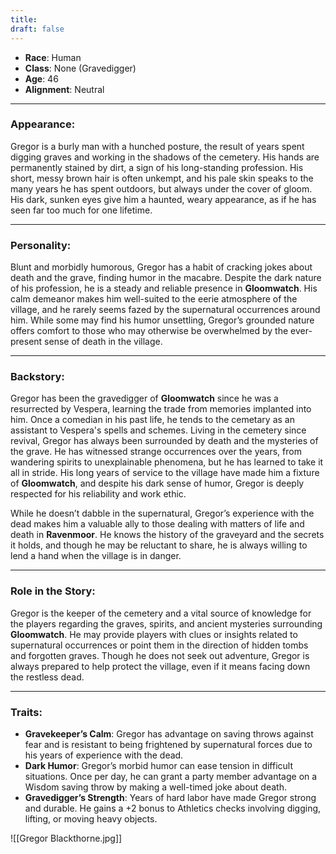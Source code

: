 ```yaml
---
title: 
draft: false
---
```

- **Race**: Human
- **Class**: None (Gravedigger)
- **Age**: 46
- **Alignment**: Neutral

---

### **Appearance**:

Gregor is a burly man with a hunched posture, the result of years spent digging graves and working in the shadows of the cemetery. His hands are permanently stained by dirt, a sign of his long-standing profession. His short, messy brown hair is often unkempt, and his pale skin speaks to the many years he has spent outdoors, but always under the cover of gloom. His dark, sunken eyes give him a haunted, weary appearance, as if he has seen far too much for one lifetime.

---

### **Personality**:

Blunt and morbidly humorous, Gregor has a habit of cracking jokes about death and the grave, finding humor in the macabre. Despite the dark nature of his profession, he is a steady and reliable presence in **Gloomwatch**. His calm demeanor makes him well-suited to the eerie atmosphere of the village, and he rarely seems fazed by the supernatural occurrences around him. While some may find his humor unsettling, Gregor’s grounded nature offers comfort to those who may otherwise be overwhelmed by the ever-present sense of death in the village.

---

### **Backstory**:

Gregor has been the gravedigger of **Gloomwatch** since he was a resurrected by Vespera, learning the trade from memories implanted into him. Once a comedian in his past life, he tends to the cemetary as an assistant to Vespera's spells and schemes. Living in the cemetery since revival, Gregor has always been surrounded by death and the mysteries of the grave. He has witnessed strange occurrences over the years, from wandering spirits to unexplainable phenomena, but he has learned to take it all in stride. His long years of service to the village have made him a fixture of **Gloomwatch**, and despite his dark sense of humor, Gregor is deeply respected for his reliability and work ethic.

While he doesn’t dabble in the supernatural, Gregor’s experience with the dead makes him a valuable ally to those dealing with matters of life and death in **Ravenmoor**. He knows the history of the graveyard and the secrets it holds, and though he may be reluctant to share, he is always willing to lend a hand when the village is in danger.

---

### **Role in the Story**:

Gregor is the keeper of the cemetery and a vital source of knowledge for the players regarding the graves, spirits, and ancient mysteries surrounding **Gloomwatch**. He may provide players with clues or insights related to supernatural occurrences or point them in the direction of hidden tombs and forgotten graves. Though he does not seek out adventure, Gregor is always prepared to help protect the village, even if it means facing down the restless dead.

---

### **Traits**:

- **Gravekeeper’s Calm**: Gregor has advantage on saving throws against fear and is resistant to being frightened by supernatural forces due to his years of experience with the dead.
- **Dark Humor**: Gregor’s morbid humor can ease tension in difficult situations. Once per day, he can grant a party member advantage on a Wisdom saving throw by making a well-timed joke about death.
- **Gravedigger’s Strength**: Years of hard labor have made Gregor strong and durable. He gains a +2 bonus to Athletics checks involving digging, lifting, or moving heavy objects.

![[Gregor Blackthorne.jpg]]